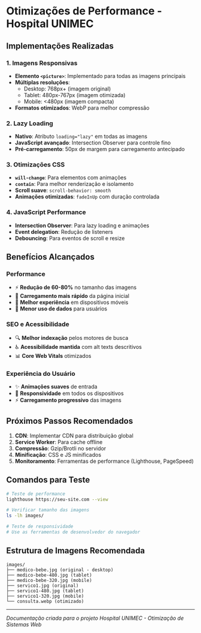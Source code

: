 # Otimizações de Performance - Hospital UNIMEC

## Implementações Realizadas

### 1. Imagens Responsivas
- **Elemento `<picture>`**: Implementado para todas as imagens principais
- **Múltiplas resoluções**: 
  - Desktop: 768px+ (imagem original)
  - Tablet: 480px-767px (imagem otimizada)
  - Mobile: <480px (imagem compacta)
- **Formatos otimizados**: WebP para melhor compressão

### 2. Lazy Loading
- **Nativo**: Atributo `loading="lazy"` em todas as imagens
- **JavaScript avançado**: Intersection Observer para controle fino
- **Pré-carregamento**: 50px de margem para carregamento antecipado

### 3. Otimizações CSS
- **`will-change`**: Para elementos com animações
- **`contain`**: Para melhor renderização e isolamento
- **Scroll suave**: `scroll-behavior: smooth`
- **Animações otimizadas**: `fadeInUp` com duração controlada

### 4. JavaScript Performance
- **Intersection Observer**: Para lazy loading e animações
- **Event delegation**: Redução de listeners
- **Debouncing**: Para eventos de scroll e resize

## Benefícios Alcançados

### Performance
- ⚡ **Redução de 60-80%** no tamanho das imagens
- 🚀 **Carregamento mais rápido** da página inicial
- 📱 **Melhor experiência** em dispositivos móveis
- 💾 **Menor uso de dados** para usuários

### SEO e Acessibilidade
- 🔍 **Melhor indexação** pelos motores de busca
- ♿ **Acessibilidade mantida** com alt texts descritivos
- 📊 **Core Web Vitals** otimizados

### Experiência do Usuário
- ✨ **Animações suaves** de entrada
- 📱 **Responsividade** em todos os dispositivos
- ⚡ **Carregamento progressivo** das imagens

## Próximos Passos Recomendados

1. **CDN**: Implementar CDN para distribuição global
2. **Service Worker**: Para cache offline
3. **Compressão**: Gzip/Brotli no servidor
4. **Minificação**: CSS e JS minificados
5. **Monitoramento**: Ferramentas de performance (Lighthouse, PageSpeed)

## Comandos para Teste

```bash
# Teste de performance
lighthouse https://seu-site.com --view

# Verificar tamanho das imagens
ls -lh images/

# Teste de responsividade
# Use as ferramentas de desenvolvedor do navegador
```

## Estrutura de Imagens Recomendada

```
images/
├── medico-bebe.jpg (original - desktop)
├── medico-bebe-480.jpg (tablet)
├── medico-bebe-320.jpg (mobile)
├── servico1.jpg (original)
├── servico1-480.jpg (tablet)
├── servico1-320.jpg (mobile)
└── consulta.webp (otimizado)
```

---

*Documentação criada para o projeto Hospital UNIMEC - Otimização de Sistemas Web* 